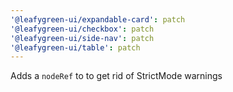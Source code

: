 ```yaml
---
'@leafygreen-ui/expandable-card': patch
'@leafygreen-ui/checkbox': patch
'@leafygreen-ui/side-nav': patch
'@leafygreen-ui/table': patch
---
```


Adds a `nodeRef` to <Transition> to get rid of StrictMode warnings
